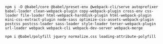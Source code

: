 ```npm i -D @babel/core @babel/preset-env @webpack-cli/serve autoprefixer babel-loader clean-webpack-plugin copy-webpack-plugin cross-env css-loader file-loader html-webpack-harddisk-plugin html-webpack-plugin mini-css-extract-plugin node-sass optimize-css-assets-webpack-plugin postcss postcss-loader sass-loader style-loader terser-webpack-plugin url-loader webpack webpack-cli webpack-dev-server webpack-merge```

```npm i @babel/polyfill jquery normalize.css loading-attribute-polyfill```
